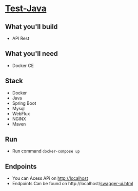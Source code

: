 
# [Test-Java](https://github.com/wgaalves/test-java/blob/master/src/README.md)


## What you'll build
- API Rest

## What you'll need
- Docker CE

## Stack
- Docker
- Java
- Spring Boot
- Mysql
- WebFlux
- NGINX
- Maven

## Run
- Run command `docker-compose up`

## Endpoints
- You can Acess APi on [http://localhost](http://localhost/)
- Endpoints Can be found on http://localhost/[swagger-ui.html](http://localhost:8666/swagger-ui.html)
